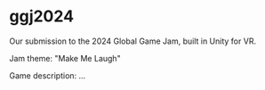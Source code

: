 # ggj2024

Our submission to the 2024 Global Game Jam, built in Unity for VR. 

Jam theme: "Make Me Laugh"

Game description:
...
